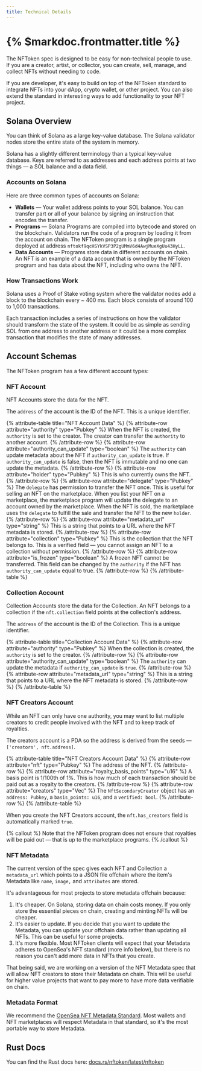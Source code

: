```yaml
---
title: Technical Details
---
```


# {% $markdoc.frontmatter.title %}

The NFToken spec is designed to be easy for non-technical people to use. If you are a creator, artist, or collector, you can create, sell, manage, and collect NFTs without needing to code.

If you are developer, it's easy to build on top of the NFToken standard to integrate NFTs into your dApp, crypto wallet, or other project. You can also extend the standard in interesting ways to add functionality to your NFT project.

## Solana Overview

You can think of Solana as a large key-value database. The Solana validator nodes store the entire state of the system in memory.

Solana has a slightly different terminology than a typical key-value database. Keys are referred to as addresses and each address points at two things — a SOL balance and a data field.

### Accounts on Solana

Here are three common types of accounts on Solana:

- **Wallets** — Your wallet address points to your SOL balance. You can transfer part or all of your balance by signing an instruction that encodes the transfer.
- **Programs** — Solana Programs are compiled into bytecode and stored on the blockchain. Validators run the code of a program by loading it from the account on chain. The NFToken program is a single program deployed at address `nftokf9qcHSYkVSP3P2gUMmV6d4AwjMueXgUu43HyLL`.
- **Data Accounts** — Programs store data in different accounts on chain. An NFT is an example of a data account that is owned by the NFToken program and has data about the NFT, including who owns the NFT.

### How Transactions Work

Solana uses a Proof of Stake voting system where the validator nodes add a block to the blockchain every ~ 400 ms. Each block consists of around 100 to 1,000 transactions.

Each transaction includes a series of instructions on how the validator should transform the state of the system. It could be as simple as sending SOL from one address to another address or it could be a more complex transaction that modifies the state of many addresses.

## Account Schemas

The NFToken program has a few different account types:

### NFT Account

NFT Accounts store the data for the NFT.

The `address` of the account is the ID of the NFT. This is a unique identifier.

{% attribute-table title="NFT Account Data" %}
{% attribute-row attribute="authority" type="Pubkey" %}
When the NFT is created, the `authority` is set to the creator. The creator can transfer the `authority` to another account.
{% /attribute-row %}
{% attribute-row attribute="authority_can_update" type="boolean" %}
The `authority` can update metadata about the NFT if `authority_can_update` is true. If `authority_can_update` is false, then the NFT is immutable and no one can update the metadata.
{% /attribute-row %}
{% attribute-row attribute="holder" type="Pubkey" %}
This is who currently owns the NFT.
{% /attribute-row %}
{% attribute-row attribute="delegate" type="Pubkey" %}
The `delegate` has permission to transfer the NFT once. This is useful for selling an NFT on the marketplace. When you list your NFT on a marketplace, the marketplace program will update the delegate to an account owned by the marketplace. When the NFT is sold, the marketplace uses the `delegate` to fulfill the sale and transfer the NFT to the new `holder`.
{% /attribute-row %}
{% attribute-row attribute="metadata_url" type="string" %}
This is a string that points to a URL where the NFT metadata is stored.
{% /attribute-row %}
{% attribute-row attribute="collection" type="Pubkey" %}
This is the collection that the NFT belongs to. This is a verified field — you cannot assign an NFT to a collection without permission.
{% /attribute-row %}
{% attribute-row attribute="is_frozen" type="boolean" %}
A frozen NFT cannot be transferred. This field can be changed by the `authority` if the NFT has `authority_can_update` equal to true.
{% /attribute-row %}
{% /attribute-table %}

### Collection Account

Collection Accounts store the data for the Collection. An NFT belongs to a collection if the `nft.collection` field points at the collection's address.

The `address` of the account is the ID of the Collection. This is a unique identifier.

{% attribute-table title="Collection Account Data" %}
{% attribute-row attribute="authority" type="Pubkey" %}
When the collection is created, the `authority` is set to the creator.
{% /attribute-row %}
{% attribute-row attribute="authority_can_update" type="boolean" %}
The `authority` can update the metadata if `authority_can_update` is `true`.
{% /attribute-row %}
{% attribute-row attribute="metadata_url" type="string" %}
This is a string that points to a URL where the NFT metadata is stored.
{% /attribute-row %}
{% /attribute-table %}

### NFT Creators Account

While an NFT can only have one authority, you may want to list multiple creators to credit people involved with the NFT and to keep track of royalties.

The creators account is a PDA so the address is derived from the seeds — `['creators', nft.address]`.

{% attribute-table title="NFT Creators Account Data" %}
{% attribute-row attribute="nft" type="Pubkey" %}
The address of the NFT.
{% /attribute-row %}
{% attribute-row attribute="royalty_basis_points" type="u16" %}
A basis point is 1/100th of 1%. This is how much of each transaction should be paid out as a royalty to the creators.
{% /attribute-row %}
{% attribute-row attribute="creators" type="Vec<NftSecondaryCreator>" %}
The `NftSecondaryCreator` object has an `address: Pubkey`, a `basis_points: u16`, and a `verified: bool`.
{% /attribute-row %}
{% /attribute-table %}

When you create the NFT Creators account, the `nft.has_creators` field is automatically marked `true`.

{% callout %}
Note that the NFToken program does not ensure that royalties will be paid out — that is up to the marketplace programs.
{% /callout %}

### NFT Metadata

The current version of the spec gives each NFT and Collection a `metadata_url` which points to a JSON file offchain where the item's Metadata like `name`, `image,` and `attributes` are stored.

It's advantageous for most projects to store metadata offchain because:

1. It's cheaper. On Solana, storing data on chain costs money. If you only store the essential pieces on chain, creating and minting NFTs will be cheaper.
2. It's easier to update. If you decide that you want to update the Metadata, you can update your offchain data rather than updating all NFTs. This can be useful for some projects.
3. It's more flexible. Most NFToken clients will expect that your Metadata adheres to OpenSea's NFT standard (more info below), but there is no reason you can't add more data in NFTs that you create.

That being said, we are working on a version of the NFT Metadata spec that will allow NFT creators to store their Metadata on chain. This will be useful for higher value projects that want to pay more to have more data verifiable on chain.

### Metadata Format

We recommend the [OpenSea NFT Metadata Standard](https://docs.opensea.io/docs/metadata-standards#metadata-structure). Most wallets and NFT marketplaces will respect Metadata in that standard, so it's the most portable way to store Metadata.

## Rust Docs

You can find the Rust docs here: [docs.rs/nftoken/latest/nftoken](https://docs.rs/nftoken/latest/nftoken/)
